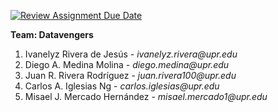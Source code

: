 [![Review Assignment Due Date](https://classroom.github.com/assets/deadline-readme-button-24ddc0f5d75046c5622901739e7c5dd533143b0c8e959d652212380cedb1ea36.svg)](https://classroom.github.com/a/PF9R8Pan)

**Team: Datavengers**

1. Ivanelyz Rivera de Jesús - _ivanelyz.rivera@upr.edu_
2. Diego A. Medina Molina - _diego.medina@upr.edu_
3. Juan R. Rivera Rodríguez - _juan.rivera100@upr.edu_
4. Carlos A. Iglesias Ng - _carlos.iglesias@upr.edu_
5. Misael J. Mercado Hernández - _misael.mercado1@upr.edu_ 
